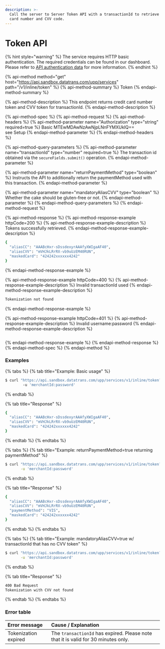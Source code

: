 ```yaml
---
description: >-
  Call the server to Server Token API with a transactionId to retrieve tokenized
  card number and CVV code.
---
```


# Token API

{% hint style="warning" %}
The service requires HTTP basic authentication. The required credentials can be found in our dashboard. Please refer to [API authentication data](../../guides/pci-proxy-dashboard/api-authentication-data.md#basic-authentication) for more information. 
{% endhint %}

{% api-method method="get" host="https://api.sandbox.datatrans.com/upp/services" path="/v1/inline/token" %}
{% api-method-summary %}
Token
{% endapi-method-summary %}

{% api-method-description %}
This endpoint returns credit card number token and CVV token for transactionId.
{% endapi-method-description %}

{% api-method-spec %}
{% api-method-request %}
{% api-method-headers %}
{% api-method-parameter name="Authorization" type="string" required=true %}
Basic MTEwMDAwNzAwNjpLNnFYMXUkIQ==  
see Setup
{% endapi-method-parameter %}
{% endapi-method-headers %}

{% api-method-query-parameters %}
{% api-method-parameter name="transactionId" type="number" required=true %}
The transaction id obtained via the `secureFields.submit()` operation.
{% endapi-method-parameter %}

{% api-method-parameter name="returnPaymentMethod" type="boolean" %}
Instructs the API to additionally return the paymentMethod used with this transaction.
{% endapi-method-parameter %}

{% api-method-parameter name="mandatoryAliasCVV" type="boolean" %}
Whether the cake should be gluten-free or not.
{% endapi-method-parameter %}
{% endapi-method-query-parameters %}
{% endapi-method-request %}

{% api-method-response %}
{% api-method-response-example httpCode=200 %}
{% api-method-response-example-description %}
Tokens successfully retrieved.
{% endapi-method-response-example-description %}

```bash
{
  "aliasCC": "AAABcHxr-sDssdexyrAAAfyXWIgaAF40",
  "aliasCVV": "mVHJkLRrRX-vb9uUzEM40RUN",
  "maskedCard": "424242xxxxxx4242"
}
```
{% endapi-method-response-example %}

{% api-method-response-example httpCode=400 %}
{% api-method-response-example-description %}
Invalid transactionId used
{% endapi-method-response-example-description %}

```javascript
Tokenization not found
```
{% endapi-method-response-example %}

{% api-method-response-example httpCode=401 %}
{% api-method-response-example-description %}
Invalid username:password
{% endapi-method-response-example-description %}

```javascript

```
{% endapi-method-response-example %}
{% endapi-method-response %}
{% endapi-method-spec %}
{% endapi-method %}

### Examples

{% tabs %}
{% tab title="Example: Basic usage" %}
```bash
$ curl "https://api.sandbox.datatrans.com/upp/services/v1/inline/token?transactionId=170419151426624571" \ 
        -u 'merchantId:password'
```
{% endtab %}

{% tab title="Response" %}
```bash
{
  "aliasCC": "AAABcHxr-sDssdexyrAAAfyXWIgaAF40",
  "aliasCVV": "mVHJkLRrRX-vb9uUzEM40RUN",
  "maskedCard": "424242xxxxxx4242"
}
```
{% endtab %}
{% endtabs %}

{% tabs %}
{% tab title="Example: returnPaymentMethod=true returning paymentMethod" %}
```bash
$ curl "https://api.sandbox.datatrans.com/upp/services/v1/inline/token?transactionId=170419151426624571&returnPaymentMethod=true" \
       -u 'merchantId:password'
```
{% endtab %}

{% tab title="Response" %}
```bash
{
  "aliasCC": "AAABcHxr-sDssdexyrAAAfyXWIgaAF40",
  "aliasCVV": "mVHJkLRrRX-vb9uUzEM40RUN",
  "paymentMethod": "VIS",
  "maskedCard": "424242xxxxxx4242"
}
```
{% endtab %}
{% endtabs %}

{% tabs %}
{% tab title="Example: mandatoryAliasCVV=true w/ transactionId that has no CVV token" %}
```bash
$ curl "https://api.sandbox.datatrans.com/upp/services/v1/inline/token?transactionId=170822090245534063&mandatoryAliasCVV=true" \
       -u 'merchantId:password'
```
{% endtab %}

{% tab title="Response" %}
```bash
400 Bad Request
Tokenization with CVV not found
```
{% endtab %}
{% endtabs %}

### Error table 

| Error message | Cause / Explanation |
| :--- | :--- |
| Tokenization expired | The `transactionId` has expired. Please note that it is valid for 30 minutes only.  |

